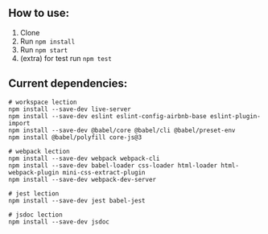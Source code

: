 ## How to use:
1. Clone
1. Run `npm install`
1. Run `npm start`
1. (extra) for test run `npm test`


## Current dependencies:
```
# workspace lection
npm install --save-dev live-server
npm install --save-dev eslint eslint-config-airbnb-base eslint-plugin-import
npm install --save-dev @babel/core @babel/cli @babel/preset-env
npm install @babel/polyfill core-js@3

# webpack lection
npm install --save-dev webpack webpack-cli
npm install --save-dev babel-loader css-loader html-loader html-webpack-plugin mini-css-extract-plugin
npm install --save-dev webpack-dev-server

# jest lection
npm install --save-dev jest babel-jest

# jsdoc lection
npm install --save-dev jsdoc
```
